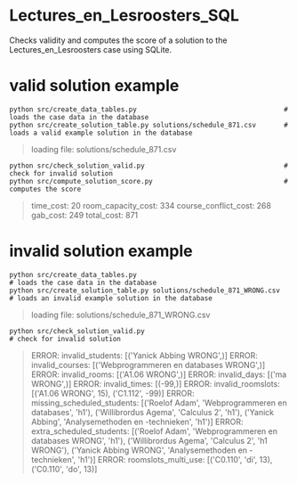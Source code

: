 # Lectures_en_Lesroosters_SQL
Checks validity and computes the score of a solution to the Lectures_en_Lesroosters case using SQLite.

# valid solution example 

    python src/create_data_tables.py                                     # loads the case data in the database
    python src/create_solution_table.py solutions/schedule_871.csv       # loads a valid example solution in the database
> loading file:  solutions/schedule_871.csv

    python src/check_solution_valid.py                                   # check for invalid solution
    python src/compute_solution_score.py                                 # computes the score
>time_cost: 20
>room_capacity_cost: 334
>course_conflict_cost: 268
>gab_cost: 249
>total_cost: 871

# invalid solution example 

    python src/create_data_tables.py                                      # loads the case data in the database
    python src/create_solution_table.py solutions/schedule_871_WRONG.csv  # loads an invalid example solution in the database
>loading file:  solutions/schedule_871_WRONG.csv
   
    python src/check_solution_valid.py                                    # check for invalid solution
>ERROR: invalid_students: [('Yanick Abbing WRONG',)]
>ERROR: invalid_courses: [('Webprogrammeren en databases WRONG',)]
>ERROR: invalid_rooms: [('A1.06 WRONG',)]
>ERROR: invalid_days: [('ma WRONG',)]
>ERROR: invalid_times: [(-99,)]
>ERROR: invalid_roomslots: [('A1.06 WRONG', 15), ('C1.112', -99)]
>ERROR: missing_scheduled_students: [('Roelof Adam', 'Webprogrammeren en databases', 'h1'), ('Willibrordus Agema', 'Calculus 2', 'h1'), ('Yanick Abbing', 'Analysemethoden en -technieken', 'h1')]
>ERROR: extra_scheduled_students: [('Roelof Adam', 'Webprogrammeren en databases WRONG', 'h1'), ('Willibrordus Agema', 'Calculus 2', 'h1 WRONG'), ('Yanick Abbing WRONG', 'Analysemethoden en -technieken', 'h1')]
>ERROR: roomslots_multi_use: [('C0.110', 'di', 13), ('C0.110', 'do', 13)]
